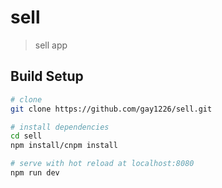 # sell

> sell app

## Build Setup

``` bash
# clone
git clone https://github.com/gay1226/sell.git

# install dependencies
cd sell
npm install/cnpm install

# serve with hot reload at localhost:8080
npm run dev
